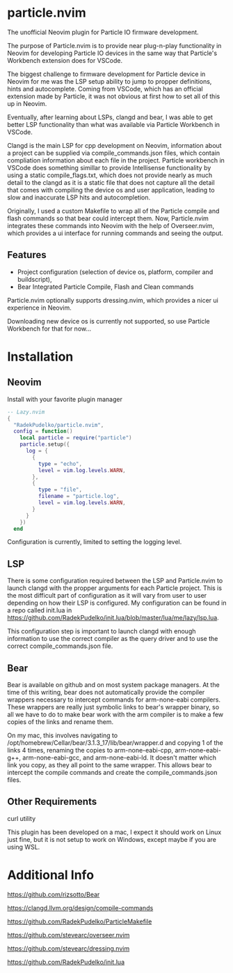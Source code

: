 # particle.nvim

The unofficial Neovim plugin for Particle IO firmware development.

The purpose of Particle.nvim is to provide near plug-n-play functionality in Neovim for developing
Particle IO devices in the same way that Particle's Workbench extension does for VSCode.

The biggest challenge to firmware development for Particle device in Neovim for me was the LSP setup
ability to jump to propper definitions, hints and autocomplete. Coming from VSCode, which has an official
extension made by Particle, it was not obvious at first how to set all of this up in Neovim.

Eventually, after learning about LSPs, clangd and bear, I was able to get better LSP functionality than what
was available via Particle Workbench in VSCode.

Clangd is the main LSP for cpp development on Neovim, information about a project can be supplied via
compile_commands.json files, which contain compliation information about each file in the project.
Particle workbench in VSCode does something simillar to provide Intellisense functionality by using a static compile_flags.txt,
which does not provide nearly as much detail to the clangd as it is a static file that does not capture all the detail
that comes with compiling the device os and user application, leading to slow and inaccurate LSP
hits and autocompletion.

Originally, I used a custom Makefile to wrap all of the Particle compile and flash commands so that bear could
intercept them. Now, Particle.nvim integrates these commands into Neovim with the help of Overseer.nvim, which provides
a ui interface for running commands and seeing the output.


## Features

- Project configuration (selection of device os, platform, compiler and buildscript),
- Bear Integrated Particle Compile, Flash and Clean commands

Particle.nvim optionally supports dressing.nvim, which provides a nicer ui experience in Neovim.

Downloading new device os is currently not supported, so use Particle Workbench for that for now...


# Installation

## Neovim

Install with your favorite plugin manager

```lua
-- Lazy.nvim
{
  "RadekPudelko/particle.nvim",
  config = function()
    local particle = require("particle")
    particle.setup({
      log = {
        {
          type = "echo",
          level = vim.log.levels.WARN,
        },
        {
          type = "file",
          filename = "particle.log",
          level = vim.log.levels.WARN,
        }
      }
    })
  end
```

Configuration is currently, limited to setting the logging level.

## LSP

There is some configuration required between the LSP and Particle.nvim to launch clangd with the
propper arguments for each Particle project. This is the most difficult part of configuration as
it will vary from user to user depending on how their LSP is configured. My configuration can be
found in a repo called init.lua in https://github.com/RadekPudelko/init.lua/blob/master/lua/me/lazy/lsp.lua.

This configuration step is important to launch clangd with enough information to use the correct
compiler as the query driver and to use the correct compile_commands.json file.

## Bear

Bear is available on github and on most system package managers. At the time of this writing,
bear does not automatically provide the compiler wrappers necessary to intercept commands
for arm-none-eabi compilers. These wrappers are really just symbolic links to bear's wrapper
binary, so all we have to do to make bear work with the arm compiler is to make a few copies of
the links and rename them.

On my mac, this involves navigating to /opt/homebrew/Cellar/bear/3.1.3_17/lib/bear/wrapper.d and copying
1 of the links 4 times, renaming the copies to arm-none-eabi-cpp, arm-none-eabi-g++, arm-none-eabi-gcc,
and arm-none-eabi-ld. It doesn't matter which link you copy, as they all point to the same wrapper. This
allows bear to intercept the compile commands and create the compile_commands.json files.

## Other Requirements

curl utility

This plugin has been developed on a mac, I expect it should work on Linux just fine, but
it is not setup to work on Windows, except maybe if you are using WSL.


# Additional Info

https://github.com/rizsotto/Bear

https://clangd.llvm.org/design/compile-commands

https://github.com/RadekPudelko/ParticleMakefile

https://github.com/stevearc/overseer.nvim

https://github.com/stevearc/dressing.nvim

https://github.com/RadekPudelko/init.lua
